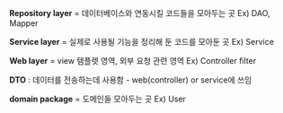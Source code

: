 **Repository layer** = 데이터베이스와 연동시킬 코드들을 모아두는 곳
Ex) DAO, Mapper

**Service layer** = 실제로 사용될 기능을 정리해 둔 코드를 모아둔 곳
Ex) Service

**Web layer** = view 템플렛 영역, 외부 요청 관련 영역
Ex) Controller filter

**DTO** : 데이터를 전송하는데 사용함 - web(controller) or service에 쓰임

**domain package** = 도메인들 모아두는 곳
Ex) User